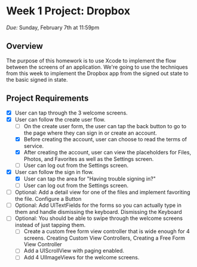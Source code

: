 # Week 1 Project: Dropbox
_Due:_ Sunday, February 7th at 11:59pm

## Overview
The purpose of this homework is to use Xcode to implement the flow between the screens of an application. We're going to use the techniques from this week to implement the Dropbox app from the signed out state to the basic signed in state.

## Project Requirements
- [x] User can tap through the 3 welcome screens.
- [x] User can follow the create user flow.
  - [ ] On the create user form, the user can tap the back button to go to the page where they can sign in or create an account.
  - [x] Before creating the account, user can choose to read the terms of service.
  - [x] After creating the account, user can view the placeholders for Files, Photos, and Favorites as well as the Settings screen.
  - [ ] User can log out from the Settings screen.
- [x] User can follow the sign in flow.
  - [x] User can tap the area for "Having trouble signing in?"
  - [ ] User can log out from the Settings screen.
- [ ] Optional: Add a detail view for one of the files and implement favoriting the file. Configure a Button
- [ ] Optional: Add UITextFields for the forms so you can actually type in them and handle dismissing the keyboard. Dismissing the Keyboard
- [ ] Optional: You should be able to swipe through the welcome screens instead of just tapping them.
  - [ ] Create a custom free form view controller that is wide enough for 4 screens. Creating Custom View Controllers, Creating a Free Form View Controller
  - [ ] Add a UIScrollView with paging enabled.
  - [ ] Add 4 UIImageViews for the welcome screens.
